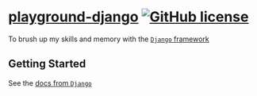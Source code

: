 # [playground-django](https://htbkoo.github.io/personal-portfolio/) [![GitHub license](https://img.shields.io/badge/license-MIT-blue.svg)](https://github.com/htbkoo/playground-django/blob/master/LICENSE.md)

To brush up my skills and memory with the [`Django` framework](https://www.djangoproject.com/)

## Getting Started

See the [docs from `Django`](https://docs.djangoproject.com/en/5.0/)
